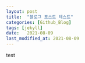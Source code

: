 ```yaml
---
layout: post
title:  "블로그 포스트 테스트"
categories: [Github_Blog]
tags: [jekyll]
date:   2021-08-09
last_modified_at: 2021-08-09
---
```


test

